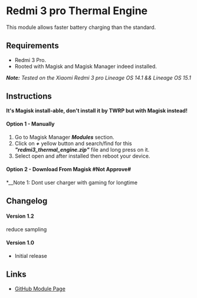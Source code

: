 # Redmi 3 pro Thermal Engine
This module allows faster battery charging than the standard.
   
## Requirements
- Redmi 3 Pro.
- Rooted with Magisk and Magisk Manager indeed installed.

*__Note:__ Tested on the Xiaomi Redmi 3 pro Lineage OS 14.1 && Lineage OS 15.1*

## Instructions
__It's Magisk install-able, don't install it by TWRP but with Magisk instead!__

#### Option 1 - Manually
1. Go to Magisk Manager **_Modules_** section.
2. Click on **_+_** yellow button and search/find for this **_"redmi3_thermal_engine.zip"_** file and long press on it.
3. Select open and after installed then reboot your device.

#### Option 2 - Download From Magisk #Not Approve#


   *__Note 1: Dont user charger with gaming for longtime 
   
## Changelog
#### Version 1.2
reduce sampling 

#### Version 1.0
- Initial release

## Links
- [GitHub Module Page](https://github.com/oxygenfox/Redmi3-Thermal-Engine)
